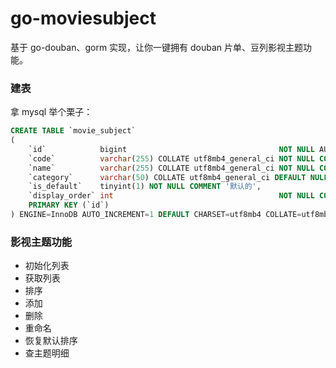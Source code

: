 # go-moviesubject

基于 go-douban、gorm 实现，让你一键拥有 douban 片单、豆列影视主题功能。

### 建表

拿 mysql 举个栗子：

```sql
CREATE TABLE `movie_subject`
(
    `id`            bigint                                  NOT NULL AUTO_INCREMENT COMMENT '主键',
    `code`          varchar(255) COLLATE utf8mb4_general_ci NOT NULL COMMENT '编码',
    `name`          varchar(255) COLLATE utf8mb4_general_ci NOT NULL COMMENT '名称',
    `category`      varchar(50) COLLATE utf8mb4_general_ci DEFAULT NULL COMMENT '分类',
    `is_default`    tinyint(1) NOT NULL COMMENT '默认的',
    `display_order` int                                     NOT NULL COMMENT '排序',
    PRIMARY KEY (`id`)
) ENGINE=InnoDB AUTO_INCREMENT=1 DEFAULT CHARSET=utf8mb4 COLLATE=utf8mb4_general_ci COMMENT='影视主题';
```

### 影视主题功能

- 初始化列表
- 获取列表
- 排序
- 添加
- 删除
- 重命名
- 恢复默认排序
- 查主题明细
